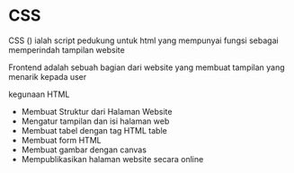 # CSS

CSS () ialah script pedukung untuk html yang mempunyai fungsi sebagai memperindah tampilan website

Frontend adalah sebuah bagian dari website yang membuat tampilan yang menarik kepada user

kegunaan HTML
* Membuat Struktur dari Halaman Website
* Mengatur tampilan dan isi halaman web
* Membuat tabel dengan tag HTML table
* Membuat form HTML
* Membuat gambar dengan canvas
* Mempublikasikan halaman website secara online
